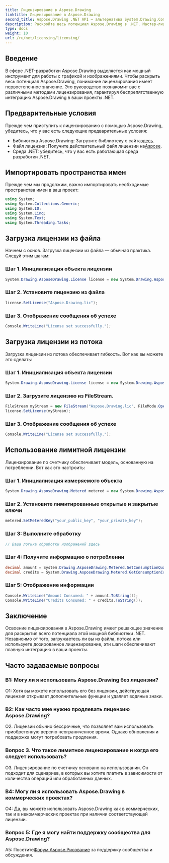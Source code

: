 ```yaml
---
title: Лицензирование в Aspose.Drawing
linktitle: Лицензирование в Aspose.Drawing
second_title: Aspose.Drawing .NET API — альтернатива System.Drawing.Common
description: Раскройте весь потенциал Aspose.Drawing в .NET. Мастер-лицензирование для бесшовной интеграции. Загрузите сейчас и улучшите свою графику и обработку изображений.
type: docs
weight: 10
url: /ru/net/licensing/licensing/
---
```

## Введение

В сфере .NET-разработки Aspose.Drawing выделяется как мощный инструмент для работы с графикой и изображениями. Чтобы раскрыть весь потенциал Aspose.Drawing, понимание лицензирования имеет первостепенное значение. Это руководство познакомит вас с различными методами лицензирования, гарантируя беспрепятственную интеграцию Aspose.Drawing в ваши проекты .NET.

## Предварительные условия

Прежде чем приступить к лицензированию с помощью Aspose.Drawing, убедитесь, что у вас есть следующие предварительные условия:

-  Библиотека Aspose.Drawing: Загрузите библиотеку с сайта[здесь](https://releases.aspose.com/drawing/net/).
-  Файл лицензии: Получите действительный файл лицензии на[Aspose](https://purchase.aspose.com/buy).
- Среда .NET: убедитесь, что у вас есть работающая среда разработки .NET.

## Импортировать пространства имен

Прежде чем мы продолжим, важно импортировать необходимые пространства имен в ваш проект:

```csharp
using System;
using System.Collections.Generic;
using System.IO;
using System.Linq;
using System.Text;
using System.Threading.Tasks;
```

## Загрузка лицензии из файла

Начнем с основ. Загрузка лицензии из файла — обычная практика. Следуй этим шагам:

### Шаг 1. Инициализация объекта лицензии

```csharp
System.Drawing.AsposeDrawing.License license = new System.Drawing.AsposeDrawing.License();
```

### Шаг 2. Установите лицензию из файла

```csharp
license.SetLicense("Aspose.Drawing.lic");
```

### Шаг 3. Отображение сообщения об успехе

```csharp
Console.WriteLine("License set successfully.");
```

## Загрузка лицензии из потока

Загрузка лицензии из потока обеспечивает гибкость. Вот как вы можете это сделать:

### Шаг 1. Инициализация объекта лицензии

```csharp
System.Drawing.AsposeDrawing.License license = new System.Drawing.AsposeDrawing.License();
```

### Шаг 2. Загрузите лицензию из FileStream.

```csharp
FileStream myStream = new FileStream("Aspose.Drawing.lic", FileMode.Open);
license.SetLicense(myStream);
```

### Шаг 3. Отображение сообщения об успехе

```csharp
Console.WriteLine("License set successfully.");
```

## Использование лимитной лицензии

Лицензирование по счетчику обеспечивает модель, основанную на потреблении. Вот как это настроить:

### Шаг 1. Инициализация измеряемого объекта

```csharp
System.Drawing.AsposeDrawing.Metered metered = new System.Drawing.AsposeDrawing.Metered();
```

### Шаг 2. Установите лимитированные открытые и закрытые ключи

```csharp
metered.SetMeteredKey("your_public_key", "your_private_key");
```

### Шаг 3: Выполните обработку

```csharp
// Ваша логика обработки изображений здесь
```

### Шаг 4: Получите информацию о потреблении

```csharp
decimal amount = System.Drawing.AsposeDrawing.Metered.GetConsumptionQuantity();
decimal credits = System.Drawing.AsposeDrawing.Metered.GetConsumptionCredit();
```

### Шаг 5: Отображение информации

```csharp
Console.WriteLine("Amount Consumed: " + amount.ToString());
Console.WriteLine("Credits Consumed: " + credits.ToString());
```

## Заключение

Освоение лицензирования в Aspose.Drawing имеет решающее значение для раскрытия всего потенциала этой мощной библиотеки .NET. Независимо от того, загружаетесь ли вы из файла, потока или используете дозированное лицензирование, эти шаги обеспечивают плавную интеграцию в ваши проекты.

## Часто задаваемые вопросы

### В1: Могу ли я использовать Aspose.Drawing без лицензии?

О1: Хотя вы можете использовать его без лицензии, действующая лицензия открывает дополнительные функции и удаляет водяные знаки.

### В2: Как часто мне нужно продлевать лицензию Aspose.Drawing?

О2. Лицензии обычно бессрочные, что позволяет вам использовать приобретенную версию неограниченное время. Однако обновления и поддержка могут потребовать продления.

### Вопрос 3. Что такое лимитное лицензирование и когда его следует использовать?

О3. Лицензирование по счетчику основано на использовании. Он подходит для сценариев, в которых вы хотите платить в зависимости от количества операций или обработанных данных.

### В4: Могу ли я использовать Aspose.Drawing в коммерческих проектах?

О4: Да, вы можете использовать Aspose.Drawing как в коммерческих, так и в некоммерческих проектах при наличии соответствующей лицензии.

### Вопрос 5: Где я могу найти поддержку сообщества для Aspose.Drawing?

 A5: Посетите[Форум Aspose.Рисование](https://forum.aspose.com/c/diagram/17) за поддержку сообщества и обсуждения.
